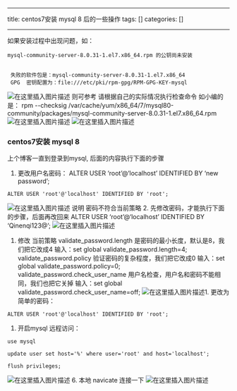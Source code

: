 
--- 
title:  centos7安装 mysql 8 后的一些操作 
tags: []
categories: [] 

---
 如果安装过程中出现问题，如：

```
mysql-community-server-8.0.31-1.el7.x86_64.rpm 的公钥尚未安装


 失败的软件包是：mysql-community-server-8.0.31-1.el7.x86_64
 GPG  密钥配置为：file:///etc/pki/rpm-gpg/RPM-GPG-KEY-mysql

```

<img src="https://img-blog.csdnimg.cn/ed69981f0c0d44279629a4c7205064bc.png" alt="在这里插入图片描述"> 则可参考  请根据自己的实际情况执行检查命令 如小编的是： rpm --checksig /var/cache/yum/x86_64/7/mysql80-community/packages/mysql-community-server-8.0.31-1.el7.x86_64.rpm <img src="https://img-blog.csdnimg.cn/e8ab1fa6f7bb4ae68fd2a3cd55442a81.png" alt="在这里插入图片描述"> <img src="https://img-blog.csdnimg.cn/6a31dc4a53a94cc881211b132b3d04b3.png" alt="在这里插入图片描述">

### centos7安装 mysql 8

上个博客一直到登录到mysql, 后面的内容执行下面的步骤
1. 更改用户名密码： ALTER USER ‘root’@‘localhost’ IDENTIFIED BY ‘new password’;
```
ALTER USER 'root'@'localhost' IDENTIFIED BY 'root';

```

<img src="https://img-blog.csdnimg.cn/07e98e79ebac4a55a920af429869f6ba.png" alt="在这里插入图片描述"> 说明 密码不符合当前策略 2. 先修改密码，才能执行下面的步骤，后面再改回来 ALTER USER ‘root’@‘localhost’ IDENTIFIED BY ‘Qinenqi123@’; <img src="https://img-blog.csdnimg.cn/76d3074ac9c94386963d6194ff676dea.png" alt="在这里插入图片描述">
1. 修改 当前策略 validate_password.length 是密码的最小长度，默认是8，我们把它改成4 输入：set global validate_password.length=4; validate_password.policy 验证密码的复杂程度，我们把它改成0 输入：set global validate_password.policy=0; validate_password.check_user_name 用户名检查，用户名和密码不能相同，我们也把它关掉 输入：set global validate_password.check_user_name=off; <img src="https://img-blog.csdnimg.cn/20c4a7d1665f452eadb17f13a84af67a.png" alt="在这里插入图片描述">1. 更改为简单的密码：
```
ALTER USER 'root'@'localhost' IDENTIFIED BY 'root';

```
1. 开启mysql 远程访问：
```
use mysql 

```

```
update user set host='%' where user='root' and host='localhost';

```

```
flush privileges;   

```

<img src="https://img-blog.csdnimg.cn/dfbc8c9bb58943bf8907c351474bd345.png?x-oss-process=image/watermark,type_d3F5LXplbmhlaQ,shadow_50,text_Q1NETiBA56eL5Y-25riF6aOO,size_20,color_FFFFFF,t_70,g_se,x_16" alt="在这里插入图片描述"> 6. 本地 navicate 连接一下 <img src="https://img-blog.csdnimg.cn/9515f81dcd454b49a003c7e9737395f0.png" alt="在这里插入图片描述">

